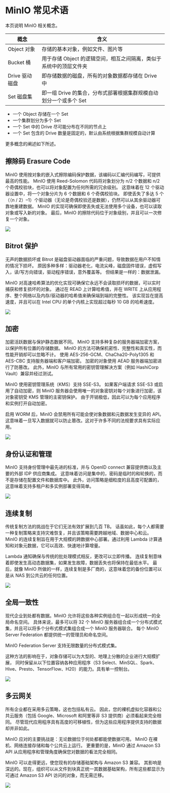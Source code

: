 # MinIO 常见术语

本页说明 MinIO 相关概念。

| 概念           | 含义                                                               |
| -------------- | ------------------------------------------------------------------ |
| Object 对象    | 存储的基本对象，例如文件、图片等                                   |
| Bucket 桶      | 用于存储 Object 的逻辑空间，相互之间隔离，类似于系统中的顶层文件夹 |
| Drive 驱动磁盘 | 即存储数据的磁盘，所有的对象数据都存储在 Drive 中                  |
| Set 磁盘集     | 即一组 Drive 的集合，分布式部署根据集群规模自动划分一个或多个 Set  |

- 一个 Object 存储在一个 Set
- 一个集群划分为多个 Set
- 一个 Set 中的 Drive 尽可能分布在不同的节点上
- 一个 Set 包含的 Drive 数量是固定的，默认由系统根据集群规模自动计算

更多概念的阐述如下所述。

## 擦除码 Erasure Code

MinIO 使用按对象的嵌入式擦除编码保护数据，该编码以汇编代码编写，可提供最高的性能。
MinIO 使用 Reed-Solomon 代码将对象划分为 n/2 个数据和 n/2 个奇偶校验块，也可以将对象配置为任何所需的冗余级别。
这意味着在 12 个驱动器设置中，将一个对象分片为 6 个数据和 6 个奇偶校验块。
即使丢失了多达 5 个（（n / 2）–1）个驱动器（无论是奇偶校验还是数据），仍然可以从其余驱动器可靠地重建数据。
MinIO 的实现可确保即使丢失或无法使用多个设备，也可以读取对象或写入新的对象。
最后，MinIO 的擦除代码位于对象级别，并且可以一次修复一个对象。

![](../images/concept01.png)

## Bitrot 保护

无声的数据损坏或 Bitrot 是磁盘驱动器面临的严重问题，导致数据在用户不知情的情况下损坏。
原因多种多样：驱动器老化，电流尖峰，磁盘固件错误，虚假写入，读/写方向错误，驱动程序错误，意外覆盖等。
但结果是一样的：数据泄漏。

MinIO 对高速哈希算法的优化实现可确保它永远不会读取损坏的数据，可以实时捕获和修复损坏的对象。
通过在 READ 上计算哈希值，并在 WRITE 上从应用程序、整个网络以及内存/驱动器的哈希值来确保端到端的完整性。
该实现旨在提高速度，并且可以在 Intel CPU 的单个内核上实现超过每秒 10 GB 的哈希速度。

![](../images/concept02.png)

## 加密

加密活跃数据与保护静态数据不同。
MinIO 支持多种复杂的服务器端加密方案，以保护所有位置的存储数据。
MinIO 的方法可确保机密性、完整性和真实性，而性能开销却可以忽略不计。
使用 AES-256-GCM、ChaCha20-Poly1305 和 AES-CBC 支持服务器端和客户端加密。
加密的对象使用 AEAD 服务器端加密进行了防篡改。
此外，MinIO 与所有常用的密钥管理解决方案（例如 HashiCorp Vault）兼容并经过测试。

MinIO 使用密钥管理系统（KMS）支持 SSE-S3。
如果客户端请求 SSE-S3 或启用了自动加密，则 MinIO 服务器会使用唯一的对象密钥对每个对象进行加密，该对象密钥受 KMS 管理的主密钥保护。
由于开销极低，因此可以为每个应用程序和实例打开自动加密。

启用 WORM 后，MinIO 会禁用所有可能会使对象数据和元数据发生变异的 API。
这意味着一旦写入数据就可以防止篡改。这对于许多不同的法规要求具有实际应用。

![](../images/concept03.png)

## 身份认证和管理

MinIO 支持身份管理中最先进的标准，并与 OpenID connect 兼容提供商以及主要的外部 IDP 供应商集成。
这意味着访问是集中的，密码是临时的和轮换的，而不是存储在配置文件和数据库中。
此外，访问策略是细粒度的且高度可配置的，这意味着支持多租户和多实例部署变得简单。

![](../images/concept04.png)

## 连续复制

传统复制方法的挑战在于它们无法有效扩展到几百 TB。
话虽如此，每个人都需要一种复制策略来支持灾难恢复，并且该策略需要跨越地域、数据中心和云。
MinIO 的连续复制旨在用于大规模的跨数据中心部署。通过利用 Lambda 计算通知和对象元数据，它可以高效、快速地计算增量。

Lambda 通知确保与传统的批处理模式相反，更改可以立即传播。
连续复制意味着即使发生高动态数据集，如果发生故障，数据丢失也将保持在最低水平。
最后，就像 MinIO 所做的一样，连续复制是多厂商的，这意味着您的备份位置可以是从 NAS 到公共云的任何位置。

![](../images/concept05.png)

## 全局一致性

现代企业到处都有数据。MinIO 允许将这些各种实例组合在一起以形成统一的全局命名空间。
具体来说，最多可以将 32 个 MinIO 服务器组合成一个分布式模式集，并且可以将多个分布式模式集组合成一个 MinIO 服务器联合。
每个 MinIO Server Federation 都提供统一的管理员和命名空间。

MinIO Federation Server 支持无限数量的分布式模式集。

这种方法的影响在于，对象存储可以为大型的、地理上分散的企业进行大规模扩展，
同时保留从以下位置容纳各种应用程序（S3 Select、MinSQL、Spark、Hive、Presto、TensorFlow、H20）的能力。具有单一控制台。

![](../images/concept06.png)

## 多云网关

所有企业都在采用多云策略，这也包括私有云。
因此，您的裸机虚拟化容器和公共云服务（包括 Google、Microsoft 和阿里等非 S3 提供商）必须看起来完全相同。
尽管现代应用程序具有高度的可移植性，但为这些应用程序提供支持的数据却并非如此。

MinIO 应对的主要挑战是：无论数据位于何处都都能使数据可用。
MinIO 在裸机、网络连接存储和每个公共云上运行。
更重要的是，MinIO 通过 Amazon S3 API 从应用程序和管理角度确保您对数据的看法完全相同。

MinIO 可以走得更远，使您现有的存储基础架构与 Amazon S3 兼容。
其影响是深远的。现在，组织可以从文件到块真正统一其数据基础架构，所有这些都显示为可通过 Amazon S3 API 访问的对象，而无需迁移。

![](../images/concept07.png)
